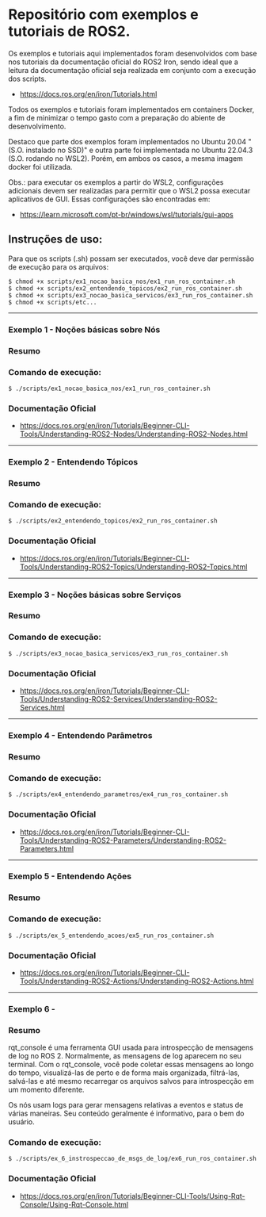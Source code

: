 # Repositório com exemplos e tutoriais de ROS2.

Os exemplos e tutoriais aqui implementados foram desenvolvidos com base nos tutoriais 
da documentação oficial do ROS2 Iron, sendo ideal que a leitura da documentação oficial 
seja realizada em conjunto com a execução dos scripts.

- https://docs.ros.org/en/iron/Tutorials.html

Todos os exemplos e tutoriais foram implementados em containers Docker, a fim 
de minimizar o tempo gasto com a preparação do abiente de desenvolvimento.

Destaco que parte dos exemplos foram implementados no Ubuntu 20.04 "(S.O. instalado no SSD)" 
e outra parte foi implementada no Ubuntu 22.04.3 (S.O. rodando no WSL2). Porém, em ambos 
os casos, a mesma imagem docker foi utilizada.

Obs.: para executar os exemplos a partir do WSL2, configurações adicionais devem ser 
realizadas para permitir que o WSL2 possa executar aplicativos de GUI. Essas configurações 
são encontradas em: 

- https://learn.microsoft.com/pt-br/windows/wsl/tutorials/gui-apps

## Instruções de uso:

Para que os scripts (.sh) possam ser executados, você deve dar permissão de execução para os arquivos:

    $ chmod +x scripts/ex1_nocao_basica_nos/ex1_run_ros_container.sh
    $ chmod +x scripts/ex2_entendendo_topicos/ex2_run_ros_container.sh
    $ chmod +x scripts/ex3_nocao_basica_servicos/ex3_run_ros_container.sh
    $ chmod +x scripts/etc...

---------------------------------------------------------------------------------------------------
### Exemplo 1 - Noções básicas sobre Nós

### Resumo

### Comando de execução:
    $ ./scripts/ex1_nocao_basica_nos/ex1_run_ros_container.sh

### Documentação Oficial
- https://docs.ros.org/en/iron/Tutorials/Beginner-CLI-Tools/Understanding-ROS2-Nodes/Understanding-ROS2-Nodes.html


---------------------------------------------------------------------------------------------------
### Exemplo 2 - Entendendo Tópicos

### Resumo

### Comando de execução:
    $ ./scripts/ex2_entendendo_topicos/ex2_run_ros_container.sh

### Documentação Oficial
- https://docs.ros.org/en/iron/Tutorials/Beginner-CLI-Tools/Understanding-ROS2-Topics/Understanding-ROS2-Topics.html


---------------------------------------------------------------------------------------------------
### Exemplo 3 - Noções básicas sobre Serviços

### Resumo

### Comando de execução:
    $ ./scripts/ex3_nocao_basica_servicos/ex3_run_ros_container.sh

### Documentação Oficial
- https://docs.ros.org/en/iron/Tutorials/Beginner-CLI-Tools/Understanding-ROS2-Services/Understanding-ROS2-Services.html


---------------------------------------------------------------------------------------------------
### Exemplo 4 - Entendendo Parâmetros

### Resumo

### Comando de execução:
    $ ./scripts/ex4_entendendo_parametros/ex4_run_ros_container.sh

### Documentação Oficial
- https://docs.ros.org/en/iron/Tutorials/Beginner-CLI-Tools/Understanding-ROS2-Parameters/Understanding-ROS2-Parameters.html


---------------------------------------------------------------------------------------------------
### Exemplo 5 - Entendendo Ações

### Resumo

### Comando de execução:
    $ ./scripts/ex_5_entendendo_acoes/ex5_run_ros_container.sh

### Documentação Oficial
- https://docs.ros.org/en/iron/Tutorials/Beginner-CLI-Tools/Understanding-ROS2-Actions/Understanding-ROS2-Actions.html


---------------------------------------------------------------------------------------------------
### Exemplo 6 - 

### Resumo
rqt_console é uma ferramenta GUI usada para introspecção de mensagens de log no ROS 2. Normalmente, as mensagens de log aparecem no seu terminal. Com o rqt_console, você pode coletar essas mensagens ao longo do tempo, visualizá-las de perto e de forma mais organizada, filtrá-las, salvá-las e até mesmo recarregar os arquivos salvos para introspecção em um momento diferente.

Os nós usam logs para gerar mensagens relativas a eventos e status de várias maneiras. Seu conteúdo geralmente é informativo, para o bem do usuário.

### Comando de execução:
    $ ./scripts/ex_6_instrospeccao_de_msgs_de_log/ex6_run_ros_container.sh

### Documentação Oficial
- https://docs.ros.org/en/iron/Tutorials/Beginner-CLI-Tools/Using-Rqt-Console/Using-Rqt-Console.html